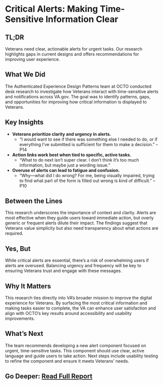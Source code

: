 # Critical Alerts: Making Time-Sensitive Information Clear

## TL;DR  
Veterans need clear, actionable alerts for urgent tasks. Our research highlights gaps in current designs and offers recommendations for improving user experience.

## What We Did  
The Authenticated Experience Design Patterns team at OCTO conducted desk research to investigate how Veterans interact with time-sensitive alerts and notifications across VA.gov. The goal was to identify patterns, gaps, and opportunities for improving how critical information is displayed to Veterans.

## Key Insights  
- **Veterans prioritize clarity and urgency in alerts.**  
  - “I would want to see if there was something else I needed to do, or if everything I’ve submitted is sufficient for them to make a decision.” – P14  
- **Action links work best when tied to specific, active tasks.**  
  - “What to do next isn’t super clear. I don’t think it’s too much information, but maybe just a wording issue.”  
- **Overuse of alerts can lead to fatigue and confusion.**  
  - “Why—what did I do wrong? For me, being visually impaired, trying to find what part of the form is filled out wrong is kind of difficult.” – P10  

## Between the Lines  
This research underscores the importance of context and clarity. Alerts are most effective when they guide users toward immediate action, but overly generic or frequent alerts dilute their impact. The findings suggest that Veterans value simplicity but also need transparency about what actions are required.

## Yes, But  
While critical alerts are essential, there’s a risk of overwhelming users if alerts are overused. Balancing urgency and frequency will be key to ensuring Veterans trust and engage with these messages.

## Why It Matters  
This research ties directly into VA’s broader mission to improve the digital experience for Veterans. By surfacing the most critical information and making tasks easier to complete, the VA can enhance user satisfaction and align with OCTO’s key results around accessibility and usability improvements.

## What’s Next  
The team recommends developing a new alert component focused on urgent, time-sensitive tasks. This component should use clear, active language and guide users to take action. Next steps include usability testing to refine the component and ensure it meets Veterans’ needs. 

## Go Deeper: [Read Full Report](https://github.com/department-of-veterans-affairs/va.gov-team/blob/master/products/authenticated-patterns/Patterns/Critical-Information/Desk%20research%20report.md)  
